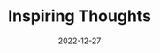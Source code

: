 ---
slug: thought-for-the-day
title: "Inspiring Thoughts"
date: 2022-12-27
excerpt: 'I ahev spent my days stringing and unstringing my instrument while the song i came to sing remains unsung.'
tags: [Inspiration, Motivation, Quotes, Thoughts]
---